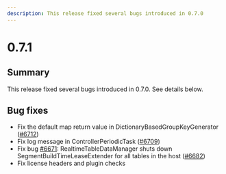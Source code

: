 ```yaml
---
description: This release fixed several bugs introduced in 0.7.0
---
```


# 0.7.1

## Summary

This release fixed several bugs introduced in 0.7.0. See details below.

## Bug fixes

* Fix the default map return value in DictionaryBasedGroupKeyGenerator \([\#6712](https://github.com/apache/incubator-pinot/pull/6712)\)
* Fix log message in ControllerPeriodicTask \([\#6709](https://github.com/apache/incubator-pinot/pull/6709)\)
* Fix bug [\#6671](https://github.com/apache/incubator-pinot/issues/6671): RealtimeTableDataManager shuts down SegmentBuildTimeLeaseExtender for all tables in the host \([\#6682](https://github.com/apache/incubator-pinot/pull/6682)\)
* Fix license headers and plugin checks

